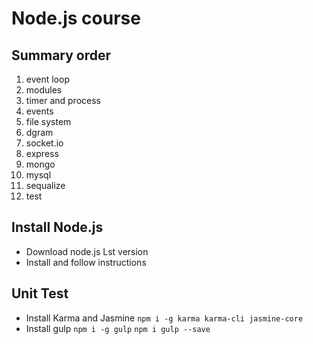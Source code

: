Node.js course
==============

Summary order
-------------
1. event loop
2. modules
3. timer and process
4. events
5. file system
6. dgram
7. socket.io
8. express
9. mongo
10. mysql
11. sequalize
12. test

Install Node.js
-------------
* Download node.js Lst version
* Install and follow instructions

Unit Test
---------

* Install Karma and Jasmine
`npm i -g karma karma-cli jasmine-core`
* Install gulp
`npm i -g gulp`
`npm i gulp --save`


